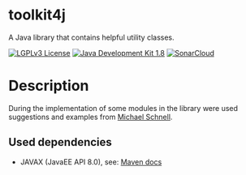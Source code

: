 # toolkit4j
A Java library that contains helpful utility classes.

[![LGPLv3 License](http://img.shields.io/badge/license-LGPLv3-blue.svg)](https://www.gnu.org/licenses/lgpl.html)
[![Java Development Kit 1.8](https://img.shields.io/badge/JDK-1.8-green.svg)](http://www.oracle.com/technetwork/java/javase/downloads/jdk8-downloads-2133151.html)
[![SonarCloud](https://sonarcloud.io/images/project_badges/sonarcloud-black.svg)](https://sonarcloud.io/dashboard?id=AlexHamburg_toolkit4j)

# Description
During the implementation of some modules in the library were used suggestions and examples from [Michael Schnell](https://github.com/michael-schnell).

## Used dependencies
- JAVAX (JavaEE API 8.0), see: [Maven docs](https://mvnrepository.com/artifact/javax/javaee-api/8.0)
 
